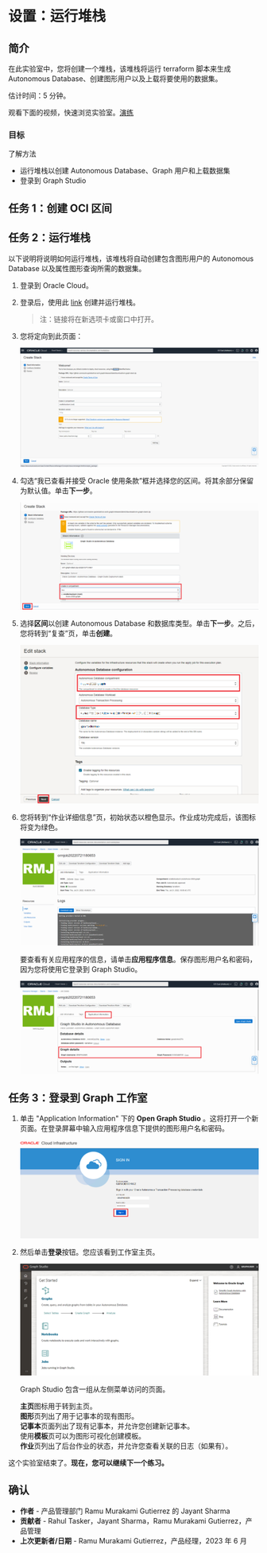 # 设置：运行堆栈

## 简介

在此实验室中，您将创建一个堆栈，该堆栈将运行 terraform 脚本来生成 Autonomous Database、创建图形用户以及上载将要使用的数据集。

估计时间：5 分钟。

观看下面的视频，快速浏览实验室。[演练](videohub:1_4lr4x8eb)

### 目标

了解方法

*   运行堆栈以创建 Autonomous Database、Graph 用户和上载数据集
*   登录到 Graph Studio

## 任务 1：创建 OCI 区间

[](include:iam-compartment-create-body.md)

## 任务 2：运行堆栈

以下说明将说明如何运行堆栈，该堆栈将自动创建包含图形用户的 Autonomous Database 以及属性图形查询所需的数据集。

1.  登录到 Oracle Cloud。
    
2.  登录后，使用此 [link](https://cloud.oracle.com/resourcemanager/stacks/create?zipUrl=https://github.com/oracle-quickstart/oci-arch-graph/releases/latest/download/orm-graph-stack.zip) 创建并运行堆栈。
    
    > 注：链接将在新选项卡或窗口中打开。
    
3.  您将定向到此页面：
    
    ![“创建堆栈”页](./images/create-stack.png)
    
4.  勾选“我已查看并接受 Oracle 使用条款”框并选择您的区间。将其余部分保留为默认值。单击**下一步**。
    
    ![已选定“查看并接受 Oracle 使用条款”的选项](./images/oracle-terms.png)
    
5.  选择**区间**以创建 Autonomous Database 和数据库类型。单击**下一步**。之后，您将转到“复查”页，单击**创建**。
    
    ![配置堆栈的设置](./images/configure-variables.png)
    
6.  您将转到“作业详细信息”页，初始状态以橙色显示。作业成功完成后，该图标将变为绿色。
    
    ![作业已成功](./images/successful-job.png)
    
    要查看有关应用程序的信息，请单击**应用程序信息**。保存图形用户名和密码，因为您将使用它登录到 Graph Studio。
    
    ![如何查看图形用户名和密码](./images/graph-username-password.png)
    

## 任务 3：登录到 Graph 工作室

1.  单击 "Application Information" 下的 **Open Graph Studio** 。这将打开一个新页面。在登录屏幕中输入应用程序信息下提供的图形用户名和密码。
    
    ![在应用程序信息下打开图形工作室](./images/login-page.png " ")
    
2.  然后单击**登录**按钮。您应该看到工作室主页。
    
    ![ALT 文本不可用于此图像](./images/gs-graphuser-home-page.png " ")
    
    Graph Studio 包含一组从左侧菜单访问的页面。
    
    **主页**图标用于转到主页。  
    **图形**页列出了用于记事本的现有图形。  
    **记事本**页面列出了现有记事本，并允许您创建新记事本。  
    使用**模板**页可以为图形可视化创建模板。  
    **作业**页列出了后台作业的状态，并允许您查看关联的日志（如果有）。  
    

这个实验室结束了。**现在，您可以继续下一个练习。**

## 确认

*   **作者** - 产品管理部门 Ramu Murakami Gutierrez 的 Jayant Sharma
*   **贡献者** - Rahul Tasker，Jayant Sharma，Ramu Murakami Gutierrez，产品管理
*   **上次更新者/日期** - Ramu Murakami Gutierrez，产品经理，2023 年 6 月